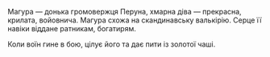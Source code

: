 Магура — донька громовержця Перуна, хмарна діва — прекрасна, крилата, войовнича. Магура схожа на скандинавську валькірію. Серце її навіки віддане ратникам, богатирям.

Коли воїн гине в бою, цілує його та дає пити із золотої чаші.
